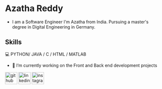 # Azatha Reddy
- I am a Software Engineer
I'm Azatha from India. Pursuing a master's degree in Digital Engineering in Germany. 

## Skills
💻 PYTHON/ JAVA / C /  HTML / MATLAB

- 🔭 I’m currently working on the Front and Back end development projects 


[<img src='https://cdn.jsdelivr.net/npm/simple-icons@3.0.1/icons/github.svg' alt='github' height='40'>](https://github.com/AzathaReddy)  [<img src='https://cdn.jsdelivr.net/npm/simple-icons@3.0.1/icons/linkedin.svg' alt='linkedin' height='40'>](https://www.linkedin.com/in/https://www.linkedin.com/in/azatha-reddy-appireddy-3964bb155?lipi=urn%3Ali%3Apage%3Ad_flagship3_profile_view_base_contact_details%3BG4qhvgfCRsKLwxoijbXZCg%3D%3D/)  [<img src='https://cdn.jsdelivr.net/npm/simple-icons@3.0.1/icons/instagram.svg' alt='instagram' height='40'>](https://www.instagram.com/ajathareddy/)   

